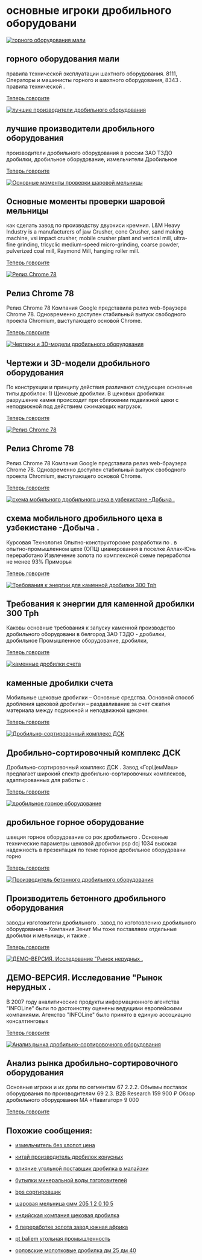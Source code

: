 # основные игроки дробильного оборудовани
<a href="https://ru.ecuriezuff.be/products/" target="_blank">![горного оборудования мали](https://github.com/millmachine/images/raw/main/107.jpg)</a>
## горного оборудования мали
правила технической эксплуатации шахтного оборудования. 8111, Операторы и машинисты горного и шахтного оборудования, 8343 . правила технической .
<a href="https://ru.ecuriezuff.be/products/" target="_blank">Теперь говорите</a>
<a href="https://ru.ecuriezuff.be/products/" target="_blank">![лучшие производители дробильного оборудования](https://github.com/millmachine/images/raw/main/705.jpg)</a>
## лучшие производители дробильного оборудования
производители дробильного оборудования в россии ЗАО ТЗДО дробилки, дробильное оборудование, измельчители Дробильное 
<a href="https://ru.ecuriezuff.be/products/" target="_blank">Теперь говорите</a>
<a href="https://ru.ecuriezuff.be/products/" target="_blank">![Основные моменты проверки шаровой мельницы](https://github.com/millmachine/images/raw/main/97.jpg)</a>
## Основные моменты проверки шаровой мельницы
как сделать завод по производству двуокиси кремния. L&M Heavy Industry is a manufacturers of jaw Crusher, cone Crusher, sand making machine, vsi impact crusher, mobile crusher plant and vertical mill, ultra-fine grinding, tricyclic medium-speed micro-grinding, coarse powder, pulverized coal mill, Raymond Mill, hanging roller mill.
<a href="https://ru.ecuriezuff.be/products/" target="_blank">Теперь говорите</a>
<a href="https://ru.ecuriezuff.be/products/" target="_blank">![Релиз Chrome 78](https://github.com/millmachine/images/raw/main/382.jpg)</a>
## Релиз Chrome 78
Релиз Chrome 78 Компания Google представила релиз web-браузера Chrome 78. Одновременно доступен стабильный выпуск свободного проекта Chromium, выступающего основой Chrome.
<a href="https://ru.ecuriezuff.be/products/" target="_blank">Теперь говорите</a>
<a href="https://ru.ecuriezuff.be/products/" target="_blank">![Чертежи и 3D-модели дробильного оборудования](https://github.com/millmachine/images/raw/main/579.jpg)</a>
## Чертежи и 3D-модели дробильного оборудования
По конструкции и принципу действия различают следующие основные типы дробилок: 1) Щековые дробилки. В щековых дробилках разрушение камня происходит при сближении подвижной щеки с неподвижной под действием сжи­мающих нагрузок.
<a href="https://ru.ecuriezuff.be/products/" target="_blank">Теперь говорите</a>
<a href="https://ru.ecuriezuff.be/products/" target="_blank">![Релиз Chrome 78](https://github.com/millmachine/images/raw/main/43.jpg)</a>
## Релиз Chrome 78
Релиз Chrome 78 Компания Google представила релиз web-браузера Chrome 78. Одновременно доступен стабильный выпуск свободного проекта Chromium, выступающего основой Chrome.
<a href="https://ru.ecuriezuff.be/products/" target="_blank">Теперь говорите</a>
<a href="https://ru.ecuriezuff.be/products/" target="_blank">![схема мобильного дробильного цеха в узбекистане -Добыча .](https://github.com/millmachine/images/raw/main/519.jpg)</a>
## схема мобильного дробильного цеха в узбекистане -Добыча .
Курсовая Технология Опытно-конструкторские разработки по . в опытно-промышленном цехе (ОПЦ) цианирования в поселке Аллах-Юнь переработано Извлечение золота по комплексной схеме переработки не менее 93% Приморья 
<a href="https://ru.ecuriezuff.be/products/" target="_blank">Теперь говорите</a>
<a href="https://ru.ecuriezuff.be/products/" target="_blank">![Требования к энергии для каменной дробилки 300 Tph](https://github.com/millmachine/images/raw/main/652.jpg)</a>
## Требования к энергии для каменной дробилки 300 Tph
Каковы основные требования к запуску каменной  производство дробильного оборудовани в белгород ЗАО ТЗДО - дробилки, дробильное Промышленное оборудование, дробилки, 
<a href="https://ru.ecuriezuff.be/products/" target="_blank">Теперь говорите</a>
<a href="https://ru.ecuriezuff.be/products/" target="_blank">![каменные дробилки счета](https://github.com/millmachine/images/raw/main/731.jpg)</a>
## каменные дробилки счета
Мобильные щековые дробилки – Основные средства. Основной способ дробления щековой дробилки – раздавливание за счет сжатия материала между подвижной и неподвижной щеками.
<a href="https://ru.ecuriezuff.be/products/" target="_blank">Теперь говорите</a>
<a href="https://ru.ecuriezuff.be/products/" target="_blank">![Дробильно-сортировочный комплекс ДСК](https://github.com/millmachine/images/raw/main/235.jpg)</a>
## Дробильно-сортировочный комплекс ДСК
Дробильно-сортировочный комплекс ДСК . Завод «ГорЦемМаш» предлагает широкий спектр дробильно-сортировочных комплексов, адаптированных для работы с .
<a href="https://ru.ecuriezuff.be/products/" target="_blank">Теперь говорите</a>
<a href="https://ru.ecuriezuff.be/products/" target="_blank">![дробильное горное оборудование](https://github.com/millmachine/images/raw/main/584.jpg)</a>
## дробильное горное оборудование
швеция горное оборудование со рок дробильного .  Основные технические параметры щековой дробилки psp dcj 1034 высокая надежность в  презентация по теме горное дробильное оборудовани горно 
<a href="https://ru.ecuriezuff.be/products/" target="_blank">Теперь говорите</a>
<a href="https://ru.ecuriezuff.be/products/" target="_blank">![Производитель бетонного дробильного оборудования](https://github.com/millmachine/images/raw/main/626.jpg)</a>
## Производитель бетонного дробильного оборудования
заводы изготовители дробильного . завод по изготовлению дробильного оборудования – Компания Зенит Мы тоже поставляем отдельные дробилки и мельницы, и также .
<a href="https://ru.ecuriezuff.be/products/" target="_blank">Теперь говорите</a>
<a href="https://ru.ecuriezuff.be/products/" target="_blank">![ДЕМО-ВЕРСИЯ. Исследование "Рынок нерудных .](https://github.com/millmachine/images/raw/main/121.jpg)</a>
## ДЕМО-ВЕРСИЯ. Исследование "Рынок нерудных .
В 2007 году аналитические продукты информационного агентства "INFOLine" были по достоинству оценены ведущими европейскими компаниями. Агенство "INFOLine" было принято в единую ассоциацию консалтинговых
<a href="https://ru.ecuriezuff.be/products/" target="_blank">Теперь говорите</a>
<a href="https://ru.ecuriezuff.be/products/" target="_blank">![Анализ рынка дробильно-сортировочного оборудования ](https://github.com/millmachine/images/raw/main/548.jpg)</a>
## Анализ рынка дробильно-сортировочного оборудования 
Основные игроки и их доли по сегментам 67 2.2.2. Объемы поставок оборудования по производителям 69 2.3.  B2B Research 159 900 ₽ Обзор дробильного оборудования МА «Навигатор» 9 000 
<a href="https://ru.ecuriezuff.be/products/" target="_blank">Теперь говорите</a>
## Похожие сообщения:
* [измельчитель без хлопот цена](%D0%B8%D0%B7%D0%BC%D0%B5%D0%BB%D1%8C%D1%87%D0%B8%D1%82%D0%B5%D0%BB%D1%8C%20%D0%B1%D0%B5%D0%B7%20%D1%85%D0%BB%D0%BE%D0%BF%D0%BE%D1%82%20%D1%86%D0%B5%D0%BD%D0%B0.md)
* [китай производитель дробилок конусных](%D0%BA%D0%B8%D1%82%D0%B0%D0%B9%20%D0%BF%D1%80%D0%BE%D0%B8%D0%B7%D0%B2%D0%BE%D0%B4%D0%B8%D1%82%D0%B5%D0%BB%D1%8C%20%D0%B4%D1%80%D0%BE%D0%B1%D0%B8%D0%BB%D0%BE%D0%BA%20%D0%BA%D0%BE%D0%BD%D1%83%D1%81%D0%BD%D1%8B%D1%85.md)
* [влияние угольной поставщик дробилка в малайзии](%D0%B2%D0%BB%D0%B8%D1%8F%D0%BD%D0%B8%D0%B5%20%D1%83%D0%B3%D0%BE%D0%BB%D1%8C%D0%BD%D0%BE%D0%B9%20%D0%BF%D0%BE%D1%81%D1%82%D0%B0%D0%B2%D1%89%D0%B8%D0%BA%20%D0%B4%D1%80%D0%BE%D0%B1%D0%B8%D0%BB%D0%BA%D0%B0%20%D0%B2%20%D0%BC%D0%B0%D0%BB%D0%B0%D0%B9%D0%B7%D0%B8%D0%B8.md)
* [бутылки минеральной воды пзготовителей](%D0%B1%D1%83%D1%82%D1%8B%D0%BB%D0%BA%D0%B8%20%D0%BC%D0%B8%D0%BD%D0%B5%D1%80%D0%B0%D0%BB%D1%8C%D0%BD%D0%BE%D0%B9%20%D0%B2%D0%BE%D0%B4%D1%8B%20%D0%BF%D0%B7%D0%B3%D0%BE%D1%82%D0%BE%D0%B2%D0%B8%D1%82%D0%B5%D0%BB%D0%B5%D0%B9.md)
* [bps сортировщик](bps%20%D1%81%D0%BE%D1%80%D1%82%D0%B8%D1%80%D0%BE%D0%B2%D1%89%D0%B8%D0%BA.md)
* [шаровая мельница смм 205 1 2 0 10 5](%D1%88%D0%B0%D1%80%D0%BE%D0%B2%D0%B0%D1%8F%20%D0%BC%D0%B5%D0%BB%D1%8C%D0%BD%D0%B8%D1%86%D0%B0%20%D1%81%D0%BC%D0%BC%20205%201%202%200%2010%205.md)
* [индийская компания щековая дробилка](%D0%B8%D0%BD%D0%B4%D0%B8%D0%B9%D1%81%D0%BA%D0%B0%D1%8F%20%D0%BA%D0%BE%D0%BC%D0%BF%D0%B0%D0%BD%D0%B8%D1%8F%20%D1%89%D0%B5%D0%BA%D0%BE%D0%B2%D0%B0%D1%8F%20%D0%B4%D1%80%D0%BE%D0%B1%D0%B8%D0%BB%D0%BA%D0%B0.md)
* [б переработке золота завод южная африка](%D0%B1%20%D0%BF%D0%B5%D1%80%D0%B5%D1%80%D0%B0%D0%B1%D0%BE%D1%82%D0%BA%D0%B5%20%D0%B7%D0%BE%D0%BB%D0%BE%D1%82%D0%B0%20%D0%B7%D0%B0%D0%B2%D0%BE%D0%B4%20%D1%8E%D0%B6%D0%BD%D0%B0%D1%8F%20%D0%B0%D1%84%D1%80%D0%B8%D0%BA%D0%B0.md)
* [pt baliem угольная промышленность](pt%20baliem%20%D1%83%D0%B3%D0%BE%D0%BB%D1%8C%D0%BD%D0%B0%D1%8F%20%D0%BF%D1%80%D0%BE%D0%BC%D1%8B%D1%88%D0%BB%D0%B5%D0%BD%D0%BD%D0%BE%D1%81%D1%82%D1%8C.md)
* [орловские молотковые дробилка дм 25 дм 40](%D0%BE%D1%80%D0%BB%D0%BE%D0%B2%D1%81%D0%BA%D0%B8%D0%B5%20%D0%BC%D0%BE%D0%BB%D0%BE%D1%82%D0%BA%D0%BE%D0%B2%D1%8B%D0%B5%20%D0%B4%D1%80%D0%BE%D0%B1%D0%B8%D0%BB%D0%BA%D0%B0%20%D0%B4%D0%BC%2025%20%D0%B4%D0%BC%2040.md)
